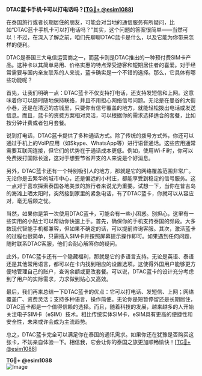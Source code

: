 **DTAC蓝卡手机卡可以打电话吗？[[TG💪+ @esim1088](https://t.me/s/esim1088)]**

在泰国旅行或者长期居住的朋友，可能会对当地的通信服务有所疑问，比如“DTAC蓝卡手机卡可以打电话吗？”其实，这个问题的答案很简单——当然可以！不过，在深入了解之前，咱们先聊聊DTAC蓝卡是什么，以及它能为你带来怎样的便利。

DTAC是泰国三大电信运营商之一，而蓝卡则是DTAC推出的一种预付费SIM卡产品。这种卡以其简单易用、价格实惠的特点深受游客和短期居住者的喜爱。对于经常需要与国内亲友联系的人来说，蓝卡确实是一个不错的选择。那么，它具体有哪些功能呢？

首先，让我们明确一点：DTAC蓝卡不仅支持打电话，还支持发短信和上网。这意味着你可以随时随地保持联络，并且不用担心网络信号问题。无论是在曼谷的大街小巷，还是在清迈的古城里，只要你有信号覆盖的地方，就能轻松拨出电话或发送信息。而且，蓝卡的资费方案相对灵活，可以根据你的需求选择适合的套餐，比如按分钟计费或者包月套餐。

说到打电话，DTAC蓝卡提供了多种通话方式。除了传统的拨号方式外，你还可以通过手机上的VoIP应用（如Skype、WhatsApp等）进行语音通话。这些应用通常需要互联网连接，但它们的优势在于通话成本更低。例如，使用Wi-Fi时，你可以免费拨打国际长途，这对于想要节省开支的人来说是个好消息。

另外，DTAC蓝卡还有一个特别吸引人的地方，那就是它的网络覆盖范围非常广。无论你是去繁华的城市中心，还是偏远的小村庄，都能享受到稳定的信号服务。这一点对于喜欢探索泰国各地美景的旅行者来说尤为重要。试想一下，当你在普吉岛的海滩上晒太阳时，突然接到家里的紧急电话，有了DTAC蓝卡，你就可以从容应对，毫无后顾之忧。

当然，如果你是第一次使用DTAC蓝卡，可能会有一些小困惑。别担心，这里有一些实用的小贴士可以帮助你快速上手。首先，确保你的手机支持泰国的频段。大多数现代智能手机都兼容，但如果不确定的话，可以提前咨询客服。其次，激活蓝卡的过程也很简单，只需插入SIM卡并按照屏幕提示操作即可。如果遇到任何问题，随时联系DTAC客服，他们会耐心解答你的疑问。

此外，DTAC蓝卡还有一个隐藏福利，那就是它的多语言支持。无论是英语、泰语还是其他常用语言，都可以在卡内找到相应的设置选项。这使得外国用户能够更方便地管理自己的账户，查询余额或更改套餐。可以说，DTAC蓝卡的设计充分考虑到了用户的实际需求，力求做到贴心又高效。

最后，我们再来总结一下DTAC蓝卡的优点：它可以打电话、发短信、上网；网络覆盖广、资费灵活；支持多种语言，操作简便。无论你是短暂停留还是长期居住，DTAC蓝卡都是一个值得信赖的选择。而且，随着科技的发展，越来越多的人开始关注电子SIM卡（eSIM）技术。相比传统实体SIM卡，eSIM具有更高的便捷性和安全性，未来或许会成为主流趋势。

总之，DTAC蓝卡完全可以满足你在泰国的通讯需求。如果你还在犹豫是否购买这张卡，不妨亲自体验一下。相信我，它会让你的泰国之旅更加顺畅愉快！[[TG💪+ @esim1088](https://t.me/s/esim1088)]

**TG💪+ @esim1088**  
![Image](https://i.postimg.cc/4NQfJmqS/Snipaste-2025-05-13-00-14-12.png)